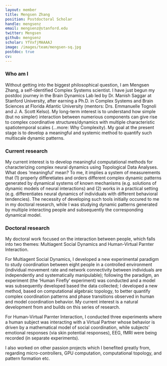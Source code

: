 ```yaml
---
layout: member
title: Mengsen Zhang
position: Postdoctoral Scholar
handle: mengsenz
email: mengsenz@stanford.edu
twitter: Mengsen
github: mengsenz
scholar: YfVxfjMAAAAJ
image: /images/team/mengsen-sq.jpg
postdoc: true
cv: 
---
```

### Who am I
Without getting into the biggest philosophical question, I am Mengsen Zhang, a self-identified Complex Systems scientist. I have just begun my postdoc journey in the Brain Dynamics Lab led by Dr. Manish Saggar at Stanford University, after earning a Ph.D. in Complex Systems and Brain Sciences at Florida Atlantic University (mentors: Drs. Emmanuelle Tognoli and J. A. Scott Kelso). My long-term interest is to understand how simple (but no simpler) interaction between numerious components can give rise to complex coordinative structures/dynamics with multiple characteristic spatiotemporal scales (…more: Why Complexity). My goal at the present stage is to develop a meaningful and systemic method to quantify such multiscale dynamic patterns.

### Current research
My current interest is to develop meaningful computational methods for characterizing complex neural dynamics using Topological Data Analyses. What does ‘meaningful’ mean? To me, it implies a system of measurements that (1) properly differetiates and orders different complex dynamic patterns generated by dynamical systems of known mechanisms (e.g. solutions of dynamic models of neural interactions) and (2) works in a practical setting (e.g. differentiates neural dynamics of individuals with different behavioral tendencies). The necessity of developing such tools initially occured to me in my doctoral research, while I was studying dynamic patterns generated by multiple interacting people and subsequently the corresponding dynamical model.

### Doctoral research
My doctoral work focused on the interaction between people, which falls into two themes: Multiagent Social Dynamics and Human-Virtual Parnter Interaction.

For Multiagent Social Dynamics, I developed a new experimental paradigm to study coordination between eight people in a controlled environment (individual movement rate and network connectivity between individuals are independently and systematically manipulable); following the paradigm, an experiment (the ‘Human Firefly’ experiment) was conducted and a model was subsequently developed based the data collected; I developed a new method, based on computational algebraic topology, to better quantify complex coordination patterns and phase transitions observed in human and model coordination behavior. My current interest is a natural development from and builds on this series of research.

For Human-Virtual Parnter Interaction, I conducted three experiments where a human subject was interacting with a Virtual Partner whose behavior is driven by a mathematical model of social coordination, while subjects’ emotional responses (via skin potential responses), EEG, fMRI were being recorded (in separate experiments).

I also worked on other passion projects which I benefited greatly from, regarding micro-controllers, GPU computation, computational topology, and pattern formation etc.
